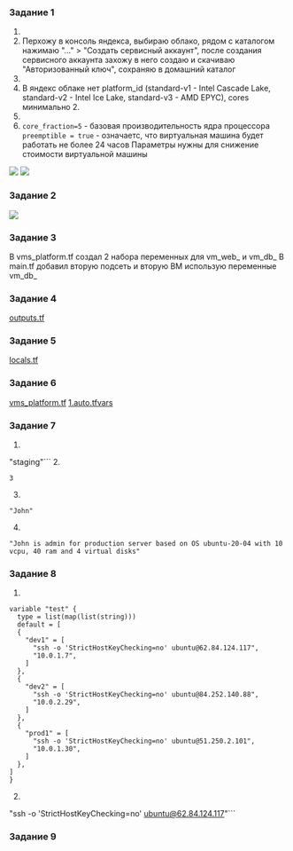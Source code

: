 ### Задание 1

1. 
2. Перхожу в консоль яндекса, выбираю облако, рядом с каталогом нажимаю "..." > "Создать сервисный аккаунт", после создания сервисного аккаунта захожу в него создаю и скачиваю "Авторизованный ключ", сохраняю в домашний каталог
3. 
4. В яндекс облаке нет platform_id (standard-v1 - Intel Cascade Lake, standard-v2 - Intel Ice Lake, standard-v3 - AMD EPYC), cores минимально 2.
5. 
6. ```core_fraction=5``` - базовая производительность ядра процессора
```preemptible = true``` - означаетс, что виртуальная машина будет работать не более 24 часов
Параметры нужны для снижение стоимости виртуальной машины

![](https://github.com/GlubuchikAr/ter-homeworks/blob/master/02/1-1.png)
![](https://github.com/GlubuchikAr/ter-homeworks/blob/master/02/1-2.png)

### Задание 2

![](https://github.com/GlubuchikAr/ter-homeworks/blob/master/02/2-1.png)

### Задание 3

В vms_platform.tf создал 2 набора переменных для vm_web_ и vm_db_
В main.tf добавил вторую подсеть и вторую ВМ использую переменные vm_db_

### Задание 4

[outputs.tf](https://github.com/GlubuchikAr/ter-homeworks/blob/master/02/src/outputs.tf)

### Задание 5

[locals.tf](https://github.com/GlubuchikAr/ter-homeworks/blob/master/02/src/locals.tf)

### Задание 6
[vms_platform.tf](https://github.com/GlubuchikAr/ter-homeworks/blob/master/02/src/vms_platform.tf)
[1.auto.tfvars](https://github.com/GlubuchikAr/ter-homeworks/blob/master/02/src/1.auto.tfvars)

### Задание 7
1. ``` > local.test_list[1]
"staging"```
2. 
``` > length(local.test_list)
3
```
3. 
``` > local.test_map["admin"]
"John"
```
4. 
``` "${local.test_map.admin} is ${[for key, value in local.test_map : key if value == "John"][0]} for production server based on OS ${local.servers.production.image} with ${local.servers.production.cpu} vcpu, ${local.servers.production.ram} ram and ${length(local.servers.production.disks)} virtual disks"
"John is admin for production server based on OS ubuntu-20-04 with 10 vcpu, 40 ram and 4 virtual disks" 
```

### Задание 8

1. 
```
variable "test" {
  type = list(map(list(string)))
  default = [
  {
    "dev1" = [
      "ssh -o 'StrictHostKeyChecking=no' ubuntu@62.84.124.117",
      "10.0.1.7",
    ]
  },
  {
    "dev2" = [
      "ssh -o 'StrictHostKeyChecking=no' ubuntu@84.252.140.88",
      "10.0.2.29",
    ]
  },
  {
    "prod1" = [
      "ssh -o 'StrictHostKeyChecking=no' ubuntu@51.250.2.101",
      "10.0.1.30",
    ]
  },
]
}
```
2. ```> var.test[0].dev1[0]
"ssh -o 'StrictHostKeyChecking=no' ubuntu@62.84.124.117"```

### Задание 9